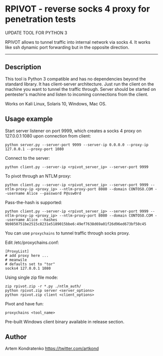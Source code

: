 RPIVOT - reverse socks 4 proxy for penetration tests
===================

UPDATE TOOL FOR PYTHON 3

RPIVOT allows to tunnel traffic into internal network via socks 4. It works like ssh dynamic port forwarding but in the opposite direction. 


----------


Description
-------------

This tool is Python 3 compatible and has no dependencies beyond the standard library. It has client-server architecture. Just run the client on the machine you want to tunnel the traffic through. Server should be started on pentester's machine and listen to incoming connections from the client.

Works on Kali Linux, Solaris 10, Windows, Mac OS.


Usage example
-------------

Start server listener on port 9999, which creates a socks 4 proxy on 127.0.0.1:1080 upon connection from client:

`python server.py --server-port 9999 --server-ip 0.0.0.0 --proxy-ip 127.0.0.1 --proxy-port 1080`

Connect to the server:

`python client.py --server-ip <rpivot_server_ip> --server-port 9999`

To pivot through an NTLM proxy:

`python client.py --server-ip <rpivot_server_ip> --server-port 9999 --ntlm-proxy-ip <proxy_ip> --ntlm-proxy-port 8080 --domain CONTOSO.COM --username Alice --password P@ssw0rd`

Pass-the-hash is supported:

`python client.py --server-ip <rpivot_server_ip> --server-port 9999 --ntlm-proxy-ip <proxy_ip> --ntlm-proxy-port 8080 --domain CONTOSO.COM --username Alice --hashes 9b9850751be2515c8231e5189015bbe6:49ef7638d69a01f26d96ed673bf50c45`

You can use `proxychains` to tunnel traffic through socks proxy.

Edit /etc/proxychains.conf:

```
[ProxyList]
# add proxy here ...
# meanwile
# defaults set to "tor"
socks4 127.0.0.1 1080
```

Using single zip file mode:

```
zip rpivot.zip -r *.py ./ntlm_auth/
python rpivot.zip server <server_options>
python rpivot.zip client <client_options> 
```

Pivot and have fun:

`proxychains <tool_name>`

Pre-built Windows client binary available in release section.

Author
------

Artem Kondratenko https://twitter.com/artkond

